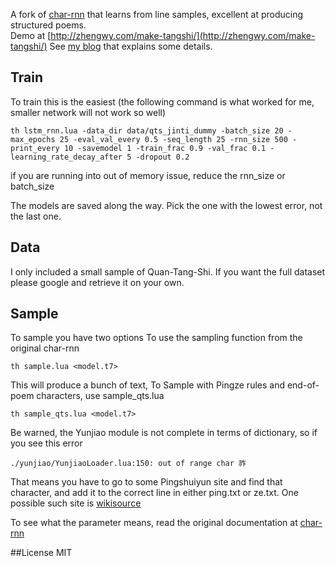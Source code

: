 A fork of [char-rnn](https://github.com/karpathy/char-rnn) that learns from line samples, excellent at producing structured poems.  
Demo at [http://zhengwy.com/make-tangshi/](http://zhengwy.com/make-tangshi/)
See [my blog](zhengwy.com/neural-network-for-tangshi/) that explains some details.

## Train
To train this is the easiest (the following command is what worked for me, smaller network will not work so well)
```
th lstm_rnn.lua -data_dir data/qts_jinti_dummy -batch_size 20 -max_epochs 25 -eval_val_every 0.5 -seq_length 25 -rnn_size 500 -print_every 10 -savemodel 1 -train_frac 0.9 -val_frac 0.1 -learning_rate_decay_after 5 -dropout 0.2
```
if you are running into out of memory issue, reduce the rnn_size or batch_size

The models are saved along the way. Pick the one with the lowest error, not the last one. 

## Data
I only included a small sample of Quan-Tang-Shi. If you want the full dataset please google and retrieve it on your own.

## Sample
To sample you have two options
To use the sampling function from the original char-rnn
```
th sample.lua <model.t7>
```
This will produce a bunch of text, 
To Sample with Pingze rules and end-of-poem characters, use sample_qts.lua
```
th sample_qts.lua <model.t7>
```

Be warned, the Yunjiao module is not complete in terms of dictionary, so if you see this error
```
./yunjiao/YunjiaoLoader.lua:150: out of range char 祚
```
That means you have to go to some Pingshuiyun site and find that character, and add it to the correct line in either ping.txt or ze.txt. One possible such site is [wikisource](https://zh.wikisource.org/zh/%E5%B9%B3%E6%B0%B4%E9%9F%BB)

To see what the parameter means, read the original documentation at [char-rnn](https://github.com/karpathy/char-rnn)

##License
MIT

